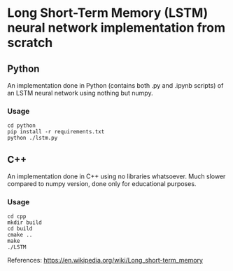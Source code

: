 # Long Short-Term Memory (LSTM) neural network implementation from scratch

## Python

An implementation done in Python (contains both .py and .ipynb scripts) of an LSTM neural network using nothing but numpy.

### Usage

```console
cd python
pip install -r requirements.txt
python ./lstm.py
```

## C++

An implementation done in C++ using no libraries whatsoever. Much slower compared to numpy version, done only for educational purposes.

### Usage

```console
cd cpp
mkdir build
cd build
cmake ..
make
./LSTM
```

References:
https://en.wikipedia.org/wiki/Long_short-term_memory
